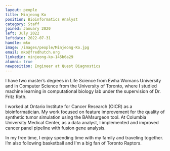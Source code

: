 ```yaml
---
layout: people
title: Minjeong Ko
position: Bioinformatics Analyst
category: Staff
joined: January 2020
left: July 2022
leftdate: 2022-07-31
handle: mko
image: /images/people/Minjeong-Ko.jpg
email: mko@fredhutch.org
linkedin: minjeong-ko-145b6a29
alumni: true
newposition: Engineer at Quest Diagnostics
---
```


I have two master’s degrees in Life Science from Ewha Womans University and in Computer Science from the University of Toronto, where I studied machine learning in computational biology lab under the supervision of Dr. Fritz Roth. 

I worked at Ontario Institute for Cancer Research (OICR) as a bioinformatician. My work focused on feature improvement for the quality of synthetic tumor simulation using the BAMsurgeon tool. At Columbia University Medical Center, as a data analyst,  I implemented and improved cancer panel pipeline with fusion gene analysis.

In my free time, I enjoy spending time with my family and traveling together. I’m also following basketball and I'm a big fan of Toronto Raptors.
